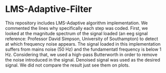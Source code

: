 # LMS-Adaptive-Filter
This repository includes LMS-Adaptive algorithm implementation. We commented the lines why specifically each step was coded. First, we looked at the magnitude spectrum of the signal loaded (an eeg signal reference: Professor David Simpson, University of Southampton) to detect at which frequency noise appears. The signal loaded in this implementation suffers from mains noise (50 Hz) and the fundamentatl frequency is below 1 Hz. Considering that, we used a high-pass Butterworth in order to remove the noise introduced in the signal. Denoised signal was used as the desired signal. We did not compare the result just see them on plots. 
